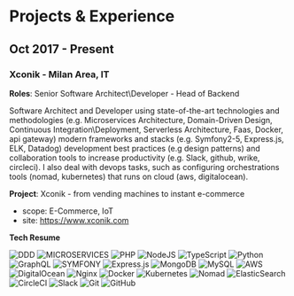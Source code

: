 # Projects & Experience

## Oct 2017 - Present

### Xconik - Milan Area, IT

**Roles**: Senior Software Architect\Developer - Head of Backend

Software Architect and Developer using state-of-the-art technologies and methodologies (e.g. Microservices Architecture, Domain-Driven Design, Continuous Integration\Deployment, Serverless Architecture, Faas, Docker, api gateway) modern frameworks and stacks (e.g. Symfony2-5, Express.js, ELK, Datadog) development best practices (e.g design patterns) and collaboration tools to increase productivity (e.g. Slack, github, wrike, circleci).
I also deal with devops tasks, such as configuring orchestrations tools (nomad, kubernetes) that runs on cloud (aws, digitalocean).

**Project**: Xconik - from vending machines to instant e-commerce

- scope: E-Commerce, IoT
- site: https://www.xconik.com

**Tech Resume** 

<img alt="DDD" src="https://img.shields.io/badge/Domain%20Driven%20Desing-red?&style=for-the-badge"/> 
<img alt="MICROSERVICES" src="https://img.shields.io/badge/MICROSERVICES%20ARCHITECTURE-blue?&style=for-the-badge"/> 
<img alt="PHP" src="https://img.shields.io/badge/php-%23777BB4.svg?&style=for-the-badge&logo=php&logoColor=white"/> 
<img alt="NodeJS" src="https://img.shields.io/badge/node.js%20-%2343853D.svg?&style=for-the-badge&logo=node.js&logoColor=white"/> 
<img alt="TypeScript" src="https://img.shields.io/badge/typescript%20-%23007ACC.svg?&style=for-the-badge&logo=typescript&logoColor=white"/> 
<img alt="Python" src="https://img.shields.io/badge/python%20-%2314354C.svg?&style=for-the-badge&logo=python&logoColor=white"/> 
<img alt="GraphQL" src="https://img.shields.io/badge/-GraphQL-E10098?style=for-the-badge&logo=graphql"/> 
<img alt="SYMFONY" src="https://img.shields.io/badge/SYMFONY-2/3/4/5-lightgrey?&style=for-the-badge"/> 
<img alt="Express.js" src="https://img.shields.io/badge/express.js%20-%23404d59.svg?&style=for-the-badge"/> 
<img alt="MongoDB" src ="https://img.shields.io/badge/MongoDB-%234ea94b.svg?&style=for-the-badge&logo=mongodb&logoColor=white"/> 
<img alt="MySQL" src="https://img.shields.io/badge/mysql-%2300f.svg?&style=for-the-badge&logo=mysql&logoColor=white"/> 
<img alt="AWS" src="https://img.shields.io/badge/AWS%20-%23FF9900.svg?&style=for-the-badge&logo=amazon-aws&logoColor=white"/> 
<img alt="DigitalOcean" src="https://img.shields.io/badge/DigitalOcean-%230167ff.svg?&style=for-the-badge&logo=digitalOcean&logoColor=white"/> 
<img alt="Nginx" src="https://img.shields.io/badge/nginx%20-%23009639.svg?&style=for-the-badge&logo=nginx&logoColor=white"/> 
<img alt="Docker" src="https://img.shields.io/badge/docker%20-%230db7ed.svg?&style=for-the-badge&logo=docker&logoColor=white"/> 
<img alt="Kubernetes" src="https://img.shields.io/badge/kubernetes%20-%23326ce5.svg?&style=for-the-badge&logo=kubernetes&logoColor=white"/> 
<img alt="Nomad" src="https://img.shields.io/badge/nomad-green?&style=for-the-badge"/> 
<img alt="ElasticSearch" src="https://img.shields.io/badge/-ElasticSearch-005571?style=for-the-badge&logo=elasticsearch"/> 
<img alt="CircleCI" src="https://img.shields.io/badge/CIRCLECI%20-%23161616.svg?&style=for-the-badge&logo=circleci&logoColor=white"/> 
<img alt="Slack" src="https://img.shields.io/badge/Slack-4A154B?style=for-the-badge&logo=slack&logoColor=white" /> 
<img alt="Git" src="https://img.shields.io/badge/git%20-%23F05033.svg?&style=for-the-badge&logo=git&logoColor=white"/> 
<img alt="GitHub" src="https://img.shields.io/badge/github%20-%23121011.svg?&style=for-the-badge&logo=github&logoColor=white"/> 

